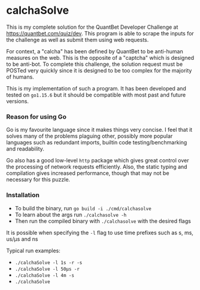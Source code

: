 # calchaSolve

This is my complete solution for the QuantBet Developer Challenge at https://quantbet.com/quiz/dev. This program is able
to scrape the inputs for the challenge as well as submit them using web requests.

For context, a "calcha" has been defined by QuantBet to be anti-human measures on the web. This is the opposite of a
"captcha" which is designed to be anti-bot. To complete this challenge, the solution request must be POSTed very quickly
since it is designed to be too complex for the majority of humans.

This is my implementation of such a program. It has been developed and tested on `go1.15.6` but it should be compatible
with most past and future versions.

### Reason for using Go

Go is my favourite language since it makes things very concise. I feel that it solves many of the problems plaguing
other, possibly more popular languages such as redundant imports, builtin code testing/benchmarking and readability.

Go also has a good low-level `http` package which gives great control over the processing of network requests
efficiently. Also, the static typing and compilation gives increased performance, though that may not be necessary for
this puzzle.

### Installation

- To build the binary, run `go build -i ./cmd/calchasolve`
- To learn about the args run `./calchasolve -h`
- Then run the compiled binary with `./calchasolve` with the desired flags

It is possible when specifying the `-l` flag to use time prefixes such as s, ms, us/µs and ns

Typical run examples:

- `./calchaSolve -l 1s -r -s`
- `./calchaSolve -l 50µs -r`
- `./calchaSolve -l 4m -s`
- `./calchaSolve`